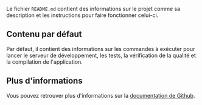 Le fichier `README.md` contient des informations sur le projet comme sa description et les instructions pour faire fonctionner celui-ci.

## Contenu par défaut

Par défaut, il contient des informations sur les commandes à exécuter pour lancer le serveur de développement, les tests, la vérification de la qualité et la compilation de l'application.

## Plus d'informations

Vous pouvez retrouver plus d'informations sur la [documentation de Github](https://docs.github.com/en/github/creating-cloning-and-archiving-repositories/about-readmes).
